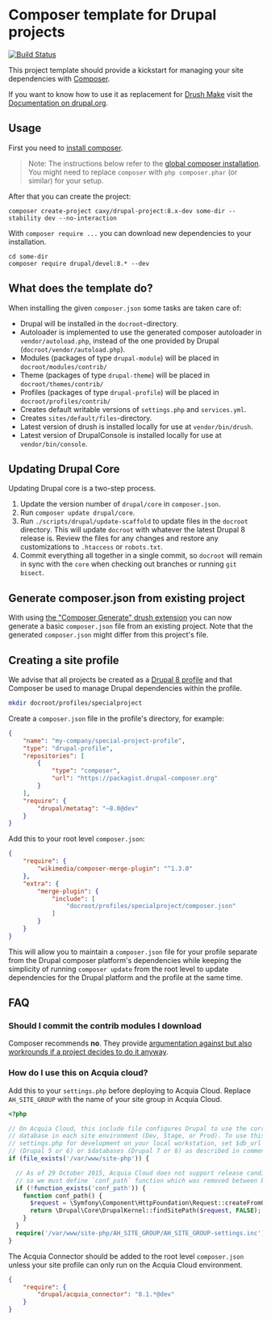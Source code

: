 # Composer template for Drupal projects

[![Build Status](https://travis-ci.org/caxy/drupal-project.svg?branch=8.x)](https://travis-ci.org/caxy/drupal-project)

This project template should provide a kickstart for managing your site
dependencies with [Composer](https://getcomposer.org/).

If you want to know how to use it as replacement for
[Drush Make](https://github.com/drush-ops/drush/blob/master/docs/make.md) visit
the [Documentation on drupal.org](https://www.drupal.org/node/2471553).

## Usage

First you need to [install composer](https://getcomposer.org/doc/00-intro.md#installation-linux-unix-osx).

> Note: The instructions below refer to the [global composer installation](https://getcomposer.org/doc/00-intro.md#globally).
You might need to replace `composer` with `php composer.phar` (or similar) for your setup.

After that you can create the project:

```
composer create-project caxy/drupal-project:8.x-dev some-dir --stability dev --no-interaction
```

With `composer require ...` you can download new dependencies to your installation.

```
cd some-dir
composer require drupal/devel:8.* --dev
```

## What does the template do?

When installing the given `composer.json` some tasks are taken care of:

* Drupal will be installed in the `docroot`-directory.
* Autoloader is implemented to use the generated composer autoloader in `vendor/autoload.php`,
  instead of the one provided by Drupal (`docroot/vendor/autoload.php`).
* Modules (packages of type `drupal-module`) will be placed in `docroot/modules/contrib/`
* Theme (packages of type `drupal-theme`) will be placed in `docroot/themes/contrib/`
* Profiles (packages of type `drupal-profile`) will be placed in `docroot/profiles/contrib/`
* Creates default writable versions of `settings.php` and `services.yml`.
* Creates `sites/default/files`-directory.
* Latest version of drush is installed locally for use at `vendor/bin/drush`.
* Latest version of DrupalConsole is installed locally for use at `vendor/bin/console`.

## Updating Drupal Core

Updating Drupal core is a two-step process.

1. Update the version number of `drupal/core` in `composer.json`.
1. Run `composer update drupal/core`.
1. Run `./scripts/drupal/update-scaffold` to update files in the `docroot` directory.
   This will update `docroot` with whatever the latest Drupal 8 release is. Review
   the files for any changes and restore any customizations to `.htaccess` or
   `robots.txt`.
1. Commit everything all together in a single commit, so `docroot` will remain in
   sync with the `core` when checking out branches or running `git bisect`.

## Generate composer.json from existing project

With using [the "Composer Generate" drush extension](https://www.drupal.org/project/composer_generate)
you can now generate a basic `composer.json` file from an existing project. Note
that the generated `composer.json` might differ from this project's file.

## Creating a site profile

We advise that all projects be created as a [Drupal 8 profile](https://www.drupal.org/node/2210443) and that
Composer be used to manage Drupal dependencies within the profile.

```bash
mkdir docroot/profiles/specialproject
```

Create a `composer.json` file in the profile's directory, for example:

```json
{
    "name": "my-company/special-project-profile",
    "type": "drupal-profile",
    "repositories": [
        {
            "type": "composer",
            "url": "https://packagist.drupal-composer.org"
        }
    ],
    "require": {
        "drupal/metatag": "~8.0@dev"
    }
}
```

Add this to your root level `composer.json`:

```json
{
    "require": {
        "wikimedia/composer-merge-plugin": "^1.3.0"
    },
    "extra": {
        "merge-plugin": {
            "include": [
                "docroot/profiles/specialproject/composer.json"
            ]
        }
    }
}
```

This will allow you to maintain a `composer.json` file for your profile separate
from the Drupal composer platform's dependencies while keeping the simplicity of
running `composer update` from the root level to update dependencies for the
Drupal platform and the profile at the same time.

## FAQ

### Should I commit the contrib modules I download

Composer recommends **no**. They provide [argumentation against but also workrounds if a project decides to do it anyway](https://getcomposer.org/doc/faqs/should-i-commit-the-dependencies-in-my-vendor-directory.md).

### How do I use this on Acquia cloud?

Add this to your `settings.php` before deploying to Acquia Cloud. Replace `AH_SITE_GROUP` with the name of your site
group in Acquia Cloud.

```php
<?php

// On Acquia Cloud, this include file configures Drupal to use the correct
// database in each site environment (Dev, Stage, or Prod). To use this
// settings.php for development on your local workstation, set $db_url
// (Drupal 5 or 6) or $databases (Drupal 7 or 8) as described in comments above.
if (file_exists('/var/www/site-php')) {

  // As of 29 October 2015, Acquia Cloud does not support release candidates of Drupal 8,
  // so we must define `conf_path` function which was removed between beta15 and RC1.
  if (!function_exists('conf_path')) {
    function conf_path() {
      $request = \Symfony\Component\HttpFoundation\Request::createFromGlobals();
      return \Drupal\Core\DrupalKernel::findSitePath($request, FALSE);
    }
  }
  require('/var/www/site-php/AH_SITE_GROUP/AH_SITE_GROUP-settings.inc');
}
```

The Acquia Connector should be added to the root level `composer.json` unless your site profile
can only run on the Acquia Cloud environment.

```json
{
    "require": {
        "drupal/acquia_connector": "8.1.*@dev"
    }
}
```
